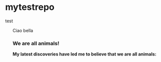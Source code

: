 # mytestrepo
test
<ul id="Listfriends>
<li>Goofy</li>
<li>Mickey</li>
<li>Daisy</li>
<li>Pluto</li>
</ul>
<p>All my friends are great!<br>
But I really like Daisy!!</p>

<p lang="it" title="Hello beautiful">Ciao bella</p>

<h3>We are all animals!</h3>
<p><b>My latest discoveries have led me to believe that we are all animals:</b></p>
